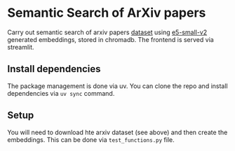 # Semantic Search of ArXiv papers
Carry out semantic search of arxiv papers [dataset](https://www.kaggle.com/datasets/Cornell-University/arxiv/data) using [e5-small-v2](https://huggingface.co/intfloat/e5-small-v2) generated embeddings, stored in chromadb. The frontend is served via streamlit.

## Install dependencies
The package management is done via uv. You can clone the repo and install dependencies via `uv sync` command. 

## Setup
You will need to download hte arxiv dataset (see above) and then create the embeddings. This can be done via `test_functions.py` file.


